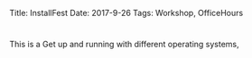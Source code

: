 Title: InstallFest
Date: 2017-9-26
Tags: Workshop, OfficeHours

#
This is a Get up and running with different operating systems, 
